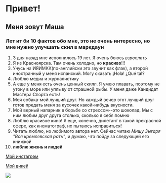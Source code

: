 # Привет!
## Меня зовут Маша

### Лет ит би 10 фактов обо мне, это не очень интересно, но мне нужно улучшать скил в маркдаун
1. 3 дня назад мне исполнилось 19 лет. Я очень боюсь *взрослеть*
2. Я из Красноярска. Там очень холодно, но **красиво**!!!
3. Учусь на ИЯИМКК(по-английски это звучит как флак), а второй иностранный у меня испанский. Могу сказать ¡Hola! ¿Qué tal?
4. Люблю медиа и журналистику
5. А еще у меня есть очень ценный скилл. Я умею плавать, поэтому не утону в море или уплыву от страшной рыбы. У меня даже Кандидат Мастера Спорта есть!
6. Моя собака-мой лучший друг. Но каждый вечер этот лучший друг готов предать меня за кусочек какой-нибудь вкусности.
7. Мой верный напарник в борьбе со стрессом--это шоколад. Мы с ним любим друг друга столько, сколько я себя помню
8. Люблю красивое кино! Я еще, конечно, дилетант в такой прекрасной сфере, как кнематограф, но пытаюсь исправиться!
9. Читать люблю, но любимого автора нет. Сейчас читаю *Мишу Зыгаря "Вся кремлевская рать"*, и думаю, что пойду за следующей его книжкой
10. **люблю жизнь и людей**  


[Мой инстагрэм](https://www.instagram.com/mariapotapenko/)

[Мой викей](https://vk.com/whoaaa_hii)


![](https://pp.userapi.com/c639116/v639116918/9402/rBM4rer4VV8.jpg)
